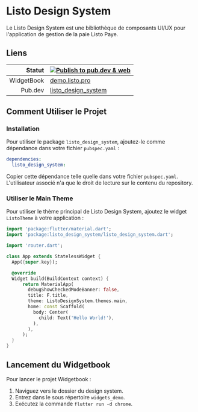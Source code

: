 # Listo Design System

Le Listo Design System est une bibliothèque de composants UI/UX pour l'application de gestion de la paie Listo Paye.

## Liens

|     Statut | [![Publish to pub.dev & web](https://github.com/Listo-Paye/listo_design_system/actions/workflows/publish.yaml/badge.svg)](https://github.com/Listo-Paye/listo_design_system/actions/workflows/publish.yaml) |
|-----------:|-------------------------------------------------------------------------------------------------------------------------------------------------------------------------------------------------------------|
| WidgetBook | [demo.listo.pro](https://design.listo.pro)                                                                                                                                                                  |
|    Pub.dev | [listo_design_system](https://pub.dev/packages/listo_design_system)                                                                                                                                         |

## Comment Utiliser le Projet

### Installation

Pour utiliser le package `listo_design_system`, ajoutez-le comme dépendance dans votre fichier `pubspec.yaml` :

```yaml
dependencies:
  listo_design_system:
```

Copier cette dépendance telle quelle dans votre fichier `pubspec.yaml`. L'utilisateur associé n'a que le droit de
lecture sur le contenu du repository.

### Utiliser le Main Theme
Pour utiliser le thème principal de Listo Design System, ajoutez le widget `ListoTheme` à votre application :

```dart
import 'package:flutter/material.dart';
import 'package:listo_design_system/listo_design_system.dart';

import 'router.dart';

class App extends StatelessWidget {
  App({super.key});

  @override
  Widget build(BuildContext context) {
      return MaterialApp(
        debugShowCheckedModeBanner: false,
        title: F.title,
        theme: ListoDesignSystem.themes.main,
        home: const Scaffold(
          body: Center(
            child: Text('Hello World!'),
          ),
        ),
      );
  }
}
```

## Lancement du Widgetbook

Pour lancer le projet Widgetbook :

1. Naviguez vers le dossier du design system.
2. Entrez dans le sous répertoire `widgets_demo`.
3. Exécutez la commande `flutter run -d chrome`.

